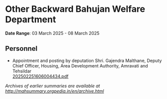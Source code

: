 # Other Backward Bahujan Welfare Department

**Date Range**: 03 March 2025 - 08 March 2025


## Personnel
- Appointment and posting by deputation Shri. Gajendra Malthane, Deputy Chief Officer, Housing, Area Development Authority, Amravati and Tehsildar\
  [202502251606004434.pdf](https://gr.maharashtra.gov.in/Site/Upload/Government%20Resolutions/English/202502251606004434.pdf)


*Archives of earlier summaries are available at http://mahsummary.orgpedia.in/en/archive.html*